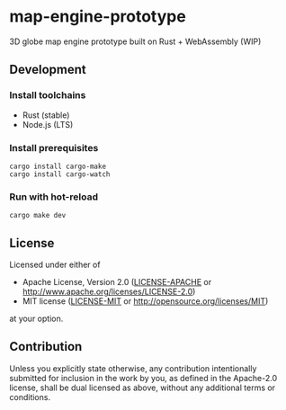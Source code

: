 # map-engine-prototype

3D globe map engine prototype built on Rust + WebAssembly (WIP)

## Development

### Install toolchains

- Rust (stable)
- Node.js (LTS)

### Install prerequisites

```console
cargo install cargo-make
cargo install cargo-watch
```

### Run with hot-reload

```console
cargo make dev
```

## License

Licensed under either of

- Apache License, Version 2.0
   ([LICENSE-APACHE](LICENSE-APACHE) or http://www.apache.org/licenses/LICENSE-2.0)
- MIT license
   ([LICENSE-MIT](LICENSE-MIT) or http://opensource.org/licenses/MIT)

at your option.

## Contribution

Unless you explicitly state otherwise, any contribution intentionally submitted
for inclusion in the work by you, as defined in the Apache-2.0 license, shall be
dual licensed as above, without any additional terms or conditions.
